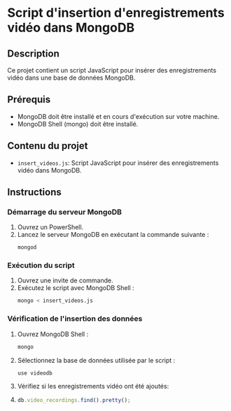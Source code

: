 # Script d'insertion d'enregistrements vidéo dans MongoDB

## Description

Ce projet contient un script JavaScript pour insérer des enregistrements vidéo dans une base de données MongoDB.

## Prérequis

- MongoDB doit être installé et en cours d'exécution sur votre machine.
- MongoDB Shell (mongo) doit être installé.

## Contenu du projet

- `insert_videos.js`: Script JavaScript pour insérer des enregistrements vidéo dans MongoDB.

## Instructions

### Démarrage du serveur MongoDB

1. Ouvrez un PowerShell.
2. Lancez le serveur MongoDB en exécutant la commande suivante :
   ```sh
   mongod

### Exécution du script 
1. Ouvrez une invite de commande.
2. Exécutez le script avec MongoDB Shell :
    ```sh
   mongo < insert_videos.js
   
### Vérification de l'insertion des données
1. Ouvrez MongoDB Shell :
   ```sh
   mongo
2. Sélectionnez la base de données utilisée par le script :
   ```js
   use videodb
3. Vérifiez si les enregistrements vidéo ont été ajoutés:
4. ```js
   db.video_recordings.find().pretty();